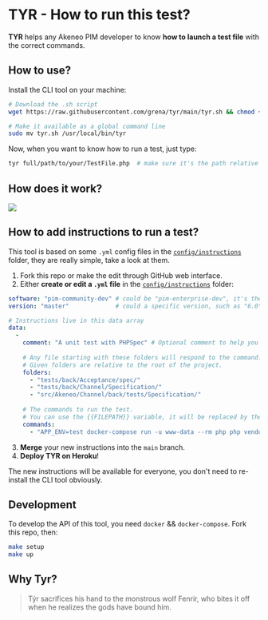 # TYR - How to run this test?

**TYR** helps any Akeneo PIM developer to know **how to launch a test file** with the correct commands.

## How to use?
Install the CLI tool on your machine:
```bash
# Download the .sh script
wget https://raw.githubusercontent.com/grena/tyr/main/tyr.sh && chmod +x tyr.sh

# Make it available as a global command line
sudo mv tyr.sh /usr/local/bin/tyr
```

Now, when you want to know how to run a test, just type:
```bash
tyr full/path/to/your/TestFile.php  # make sure it's the path relative to the root of the project 
```

## How does it work?

![](https://i.imgur.com/wzU4lou.jpg)

## How to add instructions to run a test?
This tool is based on some `.yml` config files in the [`config/instructions`](https://github.com/grena/tyr/tree/main/config/instructions) folder, they are really simple, take a look at them.

1) Fork this repo or make the edit through GitHub web interface.
2) Either **create or edit a `.yml` file** in the [`config/instructions`](https://github.com/grena/tyr/tree/main/config/instructions) folder:
```yaml 
software: "pim-community-dev" # could be "pim-enterprise-dev", it's the name of the project in the composer.json file
version: "master"             # could a specific version, such as "6.0", "5.0", etc.

# Instructions live in this data array
data:
  -
    comment: "A unit test with PHPSpec" # Optional comment to help you organise the instructions
    
    # Any file starting with these folders will respond to the command.
    # Given folders are relative to the root of the project.
    folders:
      - "tests/back/Acceptance/spec/"
      - "tests/back/Channel/Specification/"
      - "src/Akeneo/Channel/back/tests/Specification/"
      
    # The commands to run the test.
    # You can use the {{FILEPATH}} variable, it will be replaced by the path of the file the user gave.
    commands:
      - "APP_ENV=test docker-compose run -u www-data --rm php php vendor/bin/phpspec run {{FILEPATH}}"
```
3) **Merge** your new instructions into the `main` branch.
4) **Deploy TYR on Heroku**!

The new instructions will be available for everyone, you don't need to re-install the CLI tool obviously.

## Development
To develop the API of this tool, you need `docker` && `docker-compose`.
Fork this repo, then:
```bash
make setup
make up
```

## Why Tyr?
> Týr sacrifices his hand to the monstrous wolf Fenrir, who bites it off when he realizes the gods have bound him.
